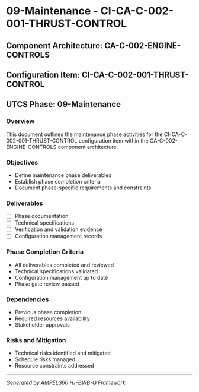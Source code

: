 # 09-Maintenance - CI-CA-C-002-001-THRUST-CONTROL

## Component Architecture: CA-C-002-ENGINE-CONTROLS
## Configuration Item: CI-CA-C-002-001-THRUST-CONTROL
## UTCS Phase: 09-Maintenance

### Overview
This document outlines the maintenance phase activities for the CI-CA-C-002-001-THRUST-CONTROL configuration item within the CA-C-002-ENGINE-CONTROLS component architecture.

### Objectives
- Define maintenance phase deliverables
- Establish phase completion criteria
- Document phase-specific requirements and constraints

### Deliverables
- [ ] Phase documentation
- [ ] Technical specifications
- [ ] Verification and validation evidence
- [ ] Configuration management records

### Phase Completion Criteria
- All deliverables completed and reviewed
- Technical specifications validated
- Configuration management up to date
- Phase gate review passed

### Dependencies
- Previous phase completion
- Required resources availability
- Stakeholder approvals

### Risks and Mitigation
- Technical risks identified and mitigated
- Schedule risks managed
- Resource constraints addressed

---
*Generated by AMPEL360 H₂-BWB-Q Framework*
